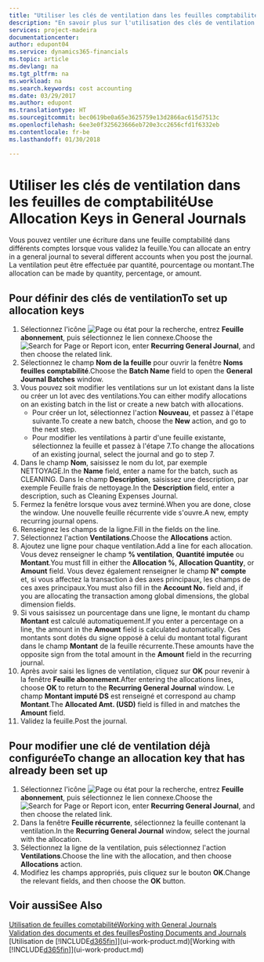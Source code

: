```yaml
---
title: "Utiliser les clés de ventilation dans les feuilles comptabilité | Microsoft Docs"
description: "En savoir plus sur l'utilisation des clés de ventilation dans les feuilles."
services: project-madeira
documentationcenter: 
author: edupont04
ms.service: dynamics365-financials
ms.topic: article
ms.devlang: na
ms.tgt_pltfrm: na
ms.workload: na
ms.search.keywords: cost accounting
ms.date: 03/29/2017
ms.author: edupont
ms.translationtype: HT
ms.sourcegitcommit: bec0619be0a65e3625759e13d2866ac615d7513c
ms.openlocfilehash: 6ee3e0f325623666eb720e3cc2656cfd1f6332eb
ms.contentlocale: fr-be
ms.lasthandoff: 01/30/2018

---
```

# <a name="use-allocation-keys-in-general-journals"></a><span data-ttu-id="600d2-103">Utiliser les clés de ventilation dans les feuilles de comptabilité</span><span class="sxs-lookup"><span data-stu-id="600d2-103">Use Allocation Keys in General Journals</span></span>
<span data-ttu-id="600d2-104">Vous pouvez ventiler une écriture dans une feuille comptabilité dans différents comptes lorsque vous validez la feuille.</span><span class="sxs-lookup"><span data-stu-id="600d2-104">You can allocate an entry in a general journal to several different accounts when you post the journal.</span></span> <span data-ttu-id="600d2-105">La ventilation peut être effectuée par quantité, pourcentage ou montant.</span><span class="sxs-lookup"><span data-stu-id="600d2-105">The allocation can be made by quantity, percentage, or amount.</span></span>

## <a name="to-set-up-allocation-keys"></a><span data-ttu-id="600d2-106">Pour définir des clés de ventilation</span><span class="sxs-lookup"><span data-stu-id="600d2-106">To set up allocation keys</span></span>
1. <span data-ttu-id="600d2-107">Sélectionnez l'icône ![Page ou état pour la recherche](media/ui-search/search_small.png "Page ou état pour la recherche"), entrez **Feuille abonnement**, puis sélectionnez le lien connexe.</span><span class="sxs-lookup"><span data-stu-id="600d2-107">Choose the ![Search for Page or Report](media/ui-search/search_small.png "Search for Page or Report icon") icon, enter **Recurring General Journal**, and then choose the related link.</span></span>
2. <span data-ttu-id="600d2-108">Sélectionnez le champ **Nom de la feuille** pour ouvrir la fenêtre **Noms feuilles comptabilité**.</span><span class="sxs-lookup"><span data-stu-id="600d2-108">Choose the **Batch Name** field to open the **General Journal Batches** window.</span></span>
3. <span data-ttu-id="600d2-109">Vous pouvez soit modifier les ventilations sur un lot existant dans la liste ou créer un lot avec des ventilations.</span><span class="sxs-lookup"><span data-stu-id="600d2-109">You can either modify allocations on an existing batch in the list or create a new batch with allocations.</span></span>
   * <span data-ttu-id="600d2-110">Pour créer un lot, sélectionnez l'action **Nouveau**, et passez à l'étape suivante.</span><span class="sxs-lookup"><span data-stu-id="600d2-110">To create a new batch, choose the **New** action, and go to the next step.</span></span>
   * <span data-ttu-id="600d2-111">Pour modifier les ventilations à partir d'une feuille existante, sélectionnez la feuille et passez à l'étape 7.</span><span class="sxs-lookup"><span data-stu-id="600d2-111">To change the allocations of an existing journal, select the journal and go to step 7.</span></span>    
4. <span data-ttu-id="600d2-112">Dans le champ **Nom**, saisissez le nom du lot, par exemple NETTOYAGE.</span><span class="sxs-lookup"><span data-stu-id="600d2-112">In the **Name** field, enter a name for the batch, such as CLEANING.</span></span> <span data-ttu-id="600d2-113">Dans le champ **Description**, saisissez une description, par exemple Feuille frais de nettoyage.</span><span class="sxs-lookup"><span data-stu-id="600d2-113">In the **Description** field, enter a description, such as Cleaning Expenses Journal.</span></span>
5. <span data-ttu-id="600d2-114">Fermez la fenêtre lorsque vous avez terminé.</span><span class="sxs-lookup"><span data-stu-id="600d2-114">When you are done, close the window.</span></span> <span data-ttu-id="600d2-115">Une nouvelle feuille récurrente vide s'ouvre.</span><span class="sxs-lookup"><span data-stu-id="600d2-115">A new, empty recurring journal opens.</span></span>
6. <span data-ttu-id="600d2-116">Renseignez les champs de la ligne.</span><span class="sxs-lookup"><span data-stu-id="600d2-116">Fill in the fields on the line.</span></span>
7. <span data-ttu-id="600d2-117">Sélectionnez l'action **Ventilations**.</span><span class="sxs-lookup"><span data-stu-id="600d2-117">Choose the **Allocations** action.</span></span>
8. <span data-ttu-id="600d2-118">Ajoutez une ligne pour chaque ventilation.</span><span class="sxs-lookup"><span data-stu-id="600d2-118">Add a line for each allocation.</span></span> <span data-ttu-id="600d2-119">Vous devez renseigner le champ **% ventilation**, **Quantité imputée** ou **Montant**.</span><span class="sxs-lookup"><span data-stu-id="600d2-119">You must fill in either the **Allocation %**, **Allocation Quantity**, or **Amount** field.</span></span> <span data-ttu-id="600d2-120">Vous devez également renseigner le champ **N° compte** et, si vous affectez la transaction à des axes principaux, les champs de ces axes principaux.</span><span class="sxs-lookup"><span data-stu-id="600d2-120">You must also fill in the **Account No.** field and, if you are allocating the transaction among global dimensions, the global dimension fields.</span></span>
9. <span data-ttu-id="600d2-121">Si vous saisissez un pourcentage dans une ligne, le montant du champ **Montant** est calculé automatiquement.</span><span class="sxs-lookup"><span data-stu-id="600d2-121">If you enter a percentage on a line, the amount in the **Amount** field is calculated automatically.</span></span> <span data-ttu-id="600d2-122">Ces montants sont dotés du signe opposé à celui du montant total figurant dans le champ **Montant** de la feuille récurrente.</span><span class="sxs-lookup"><span data-stu-id="600d2-122">These amounts have the opposite sign from the total amount in the **Amount** field in the recurring journal.</span></span>
10. <span data-ttu-id="600d2-123">Après avoir saisi les lignes de ventilation, cliquez sur **OK** pour revenir à la fenêtre **Feuille abonnement**.</span><span class="sxs-lookup"><span data-stu-id="600d2-123">After entering the allocations lines, choose **OK** to return to the **Recurring General Journal** window.</span></span> <span data-ttu-id="600d2-124">Le champ **Montant imputé DS** est renseigné et correspond au champ **Montant**.</span><span class="sxs-lookup"><span data-stu-id="600d2-124">The **Allocated Amt. (USD)** field is filled in and matches the **Amount** field.</span></span>
11. <span data-ttu-id="600d2-125">Validez la feuille.</span><span class="sxs-lookup"><span data-stu-id="600d2-125">Post the journal.</span></span>

## <a name="to-change-an-allocation-key-that-has-already-been-set-up"></a><span data-ttu-id="600d2-126">Pour modifier une clé de ventilation déjà configurée</span><span class="sxs-lookup"><span data-stu-id="600d2-126">To change an allocation key that has already been set up</span></span>
1. <span data-ttu-id="600d2-127">Sélectionnez l'icône ![Page ou état pour la recherche](media/ui-search/search_small.png "Page ou état pour la recherche"), entrez **Feuille abonnement**, puis sélectionnez le lien connexe.</span><span class="sxs-lookup"><span data-stu-id="600d2-127">Choose the ![Search for Page or Report](media/ui-search/search_small.png "Search for Page or Report icon") icon, enter **Recurring General Journal**, and then choose the related link.</span></span>
2. <span data-ttu-id="600d2-128">Dans la fenêtre **Feuille récurrente**, sélectionnez la feuille contenant la ventilation.</span><span class="sxs-lookup"><span data-stu-id="600d2-128">In the **Recurring General Journal** window, select the journal with the allocation.</span></span>
3. <span data-ttu-id="600d2-129">Sélectionnez la ligne de la ventilation, puis sélectionnez l'action **Ventilations**.</span><span class="sxs-lookup"><span data-stu-id="600d2-129">Choose the line with the allocation, and then choose **Allocations** action.</span></span>
4. <span data-ttu-id="600d2-130">Modifiez les champs appropriés, puis cliquez sur le bouton **OK**.</span><span class="sxs-lookup"><span data-stu-id="600d2-130">Change the relevant fields, and then choose the **OK** button.</span></span>

## <a name="see-also"></a><span data-ttu-id="600d2-131">Voir aussi</span><span class="sxs-lookup"><span data-stu-id="600d2-131">See Also</span></span>
[<span data-ttu-id="600d2-132">Utilisation de feuilles comptabilité</span><span class="sxs-lookup"><span data-stu-id="600d2-132">Working with General Journals</span></span>](ui-work-general-journals.md)  
[<span data-ttu-id="600d2-133">Validation des documents et des feuilles</span><span class="sxs-lookup"><span data-stu-id="600d2-133">Posting Documents and Journals</span></span>](ui-post-documents-journals.md)  
<span data-ttu-id="600d2-134">[Utilisation de [!INCLUDE[d365fin](includes/d365fin_md.md)]](ui-work-product.md)</span><span class="sxs-lookup"><span data-stu-id="600d2-134">[Working with [!INCLUDE[d365fin](includes/d365fin_md.md)]](ui-work-product.md)</span></span>

